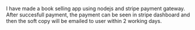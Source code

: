 I have made a book selling app using nodejs and stripe payment gateway.
After succesfull payment, the payment can be seen in stripe dashboard and then the soft copy will be emailed to user within 2 working days.
